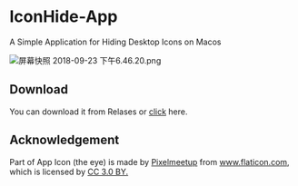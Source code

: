 # IconHide-App
A Simple Application for Hiding Desktop Icons on Macos

![屏幕快照 2018-09-23 下午6.46.20.png](http://owbw1xx99.bkt.clouddn.com/%E5%B1%8F%E5%B9%95%E5%BF%AB%E7%85%A7%202018-09-23%20%E4%B8%8B%E5%8D%886.46.20.png)



## Download

You can download it from Relases or [click](https://github.com/Zeqiang-Lai/IconHide-App/releases/latest) here.



## Acknowledgement

<div>Part of App Icon (the eye) is made by <a href="https://www.flaticon.com/authors/pixelmeetup" title="Pixelmeetup">Pixelmeetup</a> from <a href="https://www.flaticon.com/" title="Flaticon">www.flaticon.com</a>, which is licensed by <a href="http://creativecommons.org/licenses/by/3.0/" title="Creative Commons BY 3.0" target="_blank">CC 3.0 BY.</a></div>

